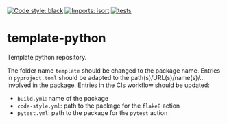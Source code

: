 [![Code style: black](https://img.shields.io/badge/code%20style-black-000000.svg)](https://github.com/psf/black)
[![Imports: isort](https://img.shields.io/badge/%20imports-isort-%231674b1?style=flat&labelColor=ef8336)](https://pycqa.github.io/isort/)
[![tests](https://github.com/mscheltienne/template-python/actions/workflows/pytest.yml/badge.svg?branch=main)](https://github.com/mscheltienne/template-python/actions/workflows/pytest.yml)

# template-python

Template python repository.

The folder name `template` should be changed to the package name.
Entries in `pyproject.toml` should be adapted to the path(s)/URL(s)/name(s)/...
involved in the package.
Entries in the CIs workflow should be updated:
- `build.yml`: name of the package
- `code-style.yml`: path to the package for the `flake8` action
- `pytest.yml`: path to the package for the `pytest` action
